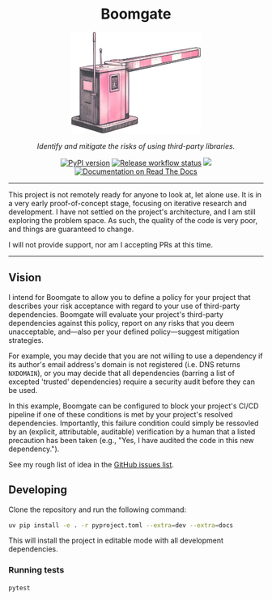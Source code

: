 <h1 align="center">Boomgate</h1>
<p align="center">
<img src="docs/logo..png" height="200px" />
</p>
<p align="center"><em>
    Identify and mitigate the risks of using third-party libraries.
</em></p>

<p align="center">
    <a href="https://pypi.org/project/boomgate/"><img src="https://img.shields.io/pypi/v/boomgate?color=%2334D058&label=PyPI%20package" alt="PyPI version"></a>
    <a href="https://github.com/KyeRussell/boomgate/actions/workflows/release.yaml"><img src="https://github.com/KyeRussell/boomgate/actions/workflows/release.yaml/badge.svg" alt="Release workflow status"></a>
    <a href="https://codecov.io/gh/KyeRussell/boomgate" ><img src="https://codecov.io/gh/KyeRussell/boomgate/graph/badge.svg?token=2XY75VWMGK"></a>
    <a href="https://boomgate.readthedocs.io"><img src="https://readthedocs.org/projects/boomgate/badge/" alt="Documentation on Read The Docs"></a>
</p>

---

This project is not remotely ready for anyone to look at, let alone use. It is in a very early proof-of-concept stage, focusing on iterative research and development. I have not settled on the project's architecture, and I am still exploring the problem space. As such, the quality of the code is very poor, and things are guaranteed to change.

I will not provide support, nor am I accepting PRs at this time.

---

## Vision

I intend for Boomgate to allow you to define a policy for your project that describes your risk acceptance with regard to your use of third-party dependencies. Boomgate will evaluate your project's third-party dependencies against this policy, report on any risks that you deem unacceptable, and—also per your defined policy—suggest mitigation strategies.

For example, you may decide that you are not willing to use a dependency if its author's email address's domain is not registered (i.e. DNS returns `NXDOMAIN`), or you may decide that all dependencies (barring a list of excepted 'trusted' dependencies) require a security audit before they can be used.

In this example, Boomgate can be configured to block your project's CI/CD pipeline if one of these conditions is met by your project's resolved dependencies. Importantly, this failure condition could simply be ressovled by an (explicit, attributable, auditable) verification by a human that a listed precaution has been taken (e.g., "Yes, I have audited the code in this new dependency.").

See my rough list of idea in the [GitHub issues list](https://github.com/KyeRussell/boomgate/issues).

## Developing

Clone the repository and run the following command:

```bash
uv pip install -e . -r pyproject.toml --extra=dev --extra=docs
```

This will install the project in editable mode with all development dependencies.

### Running tests

```bash
pytest
```
